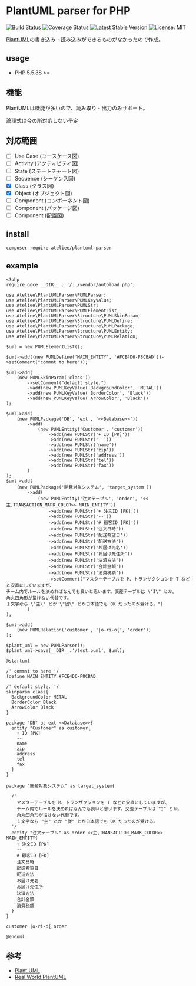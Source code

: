 # PlantUML parser for PHP

[![Build Status](https://travis-ci.com/ateliee/plantuml-parser.svg?branch=master)](https://travis-ci.com/ateliee/plantuml-parser)
[![Coverage Status](https://coveralls.io/repos/github/ateliee/plantuml-parser/badge.svg?branch=master)](https://coveralls.io/github/ateliee/plantuml-parser?branch=master)
[![Latest Stable Version](https://poser.pugx.org/ateliee/plantuml-parser/v/stable)](https://packagist.org/packages/ateliee/plantuml-parser)
![License: MIT](https://img.shields.io/badge/License-MIT-green.svg)

[PlantUML](http://plantuml.com/ja/)の書き込み・読み込みができるものがなかったので作成。

## usage
* PHP 5.5.38 >=

## 機能
PlantUMLは機能が多いので、読み取り・出力のみサポート。

論理式は今の所対応しない予定

## 対応範囲

* [ ] Use Case (ユースケース図)
* [ ] Activity (アクティビティ図)
* [ ] State (ステートチャート図)	
* [ ] Sequence (シーケンス図)
* [x] Class (クラス図)
* [x] Object (オブジェクト図)
* [ ] Component (コンポーネント図)
* [ ] Component (パッケージ図)
* [ ] Component (配置図)

## install
```
composer require ateliee/plantuml-parser
```

## example

```
<?php
require_once __DIR__ . '/../vendor/autoload.php';

use Ateliee\PlantUMLParser\PUMLParser;
use Ateliee\PlantUMLParser\PUMLKeyValue;
use Ateliee\PlantUMLParser\PUMLStr;
use Ateliee\PlantUMLParser\PUMLElementList;
use Ateliee\PlantUMLParser\Structure\PUMLSkinParam;
use Ateliee\PlantUMLParser\Structure\PUMLDefine;
use Ateliee\PlantUMLParser\Structure\PUMLPackage;
use Ateliee\PlantUMLParser\Structure\PUMLEntity;
use Ateliee\PlantUMLParser\Structure\PUMLRelation;

$uml = new PUMLElementList();

$uml->add((new PUMLDefine('MAIN_ENTITY', '#FCE4D6-F8CBAD'))->setComment("commnt to here"));

$uml->add(
    (new PUMLSkinParam('class'))
        ->setComment("default style.")
        ->add(new PUMLKeyValue('BackgroundColor', 'METAL'))
        ->add(new PUMLKeyValue('BorderColor', 'Black'))
        ->add(new PUMLKeyValue('ArrowColor', 'Black'))
);

$uml->add(
    (new PUMLPackage('DB', 'ext', '<<Database>>'))
        ->add(
            (new PUMLEntity('Customer', 'customer'))
                ->add(new PUMLStr('+ ID [PK]'))
                ->add(new PUMLStr('--'))
                ->add(new PUMLStr('name'))
                ->add(new PUMLStr('zip'))
                ->add(new PUMLStr('address'))
                ->add(new PUMLStr('tel'))
                ->add(new PUMLStr('fax'))
        )
);
$uml->add(
    (new PUMLPackage('開発対象システム', 'target_system'))
        ->add(
            (new PUMLEntity('注文テーブル', 'order', '<<主,TRANSACTION_MARK_COLOR>> MAIN_ENTITY'))
                ->add(new PUMLStr('+ 注文ID [PK]'))
                ->add(new PUMLStr('--'))
                ->add(new PUMLStr('# 顧客ID [FK]'))
                ->add(new PUMLStr('注文日時'))
                ->add(new PUMLStr('配送希望日'))
                ->add(new PUMLStr('配送方法'))
                ->add(new PUMLStr('お届け先名'))
                ->add(new PUMLStr('お届け先住所'))
                ->add(new PUMLStr('決済方法'))
                ->add(new PUMLStr('合計金額'))
                ->add(new PUMLStr('消費税額'))
                ->setComment("マスターテーブルを M、トランザクションを T などと安直にしていますが、
チーム内でルールを決めればなんでも良いと思います。交差テーブルは \"I\" とか。
角丸四角形が描けない代替です。
１文字なら \"主\" とか \"従\" とか日本語でも OK だったのが受ける。")
        )
);

$uml->add(
    (new PUMLRelation('customer', '|o-ri-o{', 'order'))
);

$plant_uml = new PUMLParser();
$plant_uml->save(__DIR__.'/test.puml', $uml);
```

```puml
@startuml

/' commnt to here '/
!define MAIN_ENTITY #FCE4D6-F8CBAD

/' default style. '/
skinparam class{
  BackgroundColor METAL
  BorderColor Black
  ArrowColor Black
}

package "DB" as ext <<Database>>{
  entity "Customer" as customer{
    + ID [PK]
    --
    name
    zip
    address
    tel
    fax
  }
}

package "開発対象システム" as target_system{

  /'
    マスターテーブルを M、トランザクションを T などと安直にしていますが、
    チーム内でルールを決めればなんでも良いと思います。交差テーブルは "I" とか。
    角丸四角形が描けない代替です。
    １文字なら "主" とか "従" とか日本語でも OK だったのが受ける。
  '/
  entity "注文テーブル" as order <<主,TRANSACTION_MARK_COLOR>> MAIN_ENTITY{
    + 注文ID [PK]
    --
    # 顧客ID [FK]
    注文日時
    配送希望日
    配送方法
    お届け先名
    お届け先住所
    決済方法
    合計金額
    消費税額
  }
}

customer |o-ri-o{ order

@enduml
```

## 参考
* [Plant UML](http://plantuml.com/ja/)
* [Real World PlantUML](https://real-world-plantuml.com/)